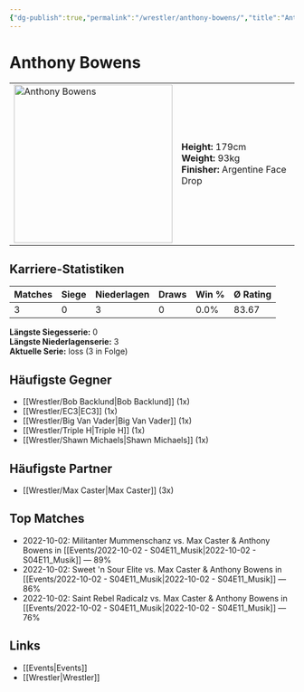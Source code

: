 ```yaml
---
{"dg-publish":true,"permalink":"/wrestler/anthony-bowens/","title":"Anthony Bowens","tags":["wrestler"],"noteIcon":""}
---
```



# Anthony Bowens

<table>
        <tr>
        <td><img src="https://github.com/CptSpaulding1980/choke-slam-wrestling/releases/download/images/Anthony_Bowens.png" width="280" alt="Anthony Bowens"></td>
        <td>
        <b>Height:</b> 179cm<br>
        <b>Weight:</b> 93kg<br>
        <b>Finisher:</b> Argentine Face Drop<br>
        </td>
        </tr>
        </table>
        
## Karriere-Statistiken

| Matches | Siege | Niederlagen | Draws | Win % | Ø Rating |
|---------|-------|-------------|-------|-------|-----------|
| 3 | 0 | 3 | 0 | 0.0% | 83.67 |

**Längste Siegesserie:** 0<br>**Längste Niederlagenserie:** 3<br>**Aktuelle Serie:** loss (3 in Folge)


## Häufigste Gegner
- [[Wrestler/Bob Backlund\|Bob Backlund]] (1x)
- [[Wrestler/EC3\|EC3]] (1x)
- [[Wrestler/Big Van Vader\|Big Van Vader]] (1x)
- [[Wrestler/Triple H\|Triple H]] (1x)
- [[Wrestler/Shawn Michaels\|Shawn Michaels]] (1x)

## Häufigste Partner
- [[Wrestler/Max Caster\|Max Caster]] (3x)

## Top Matches
- 2022-10-02: Militanter Mummenschanz vs. Max Caster & Anthony Bowens in [[Events/2022-10-02 - S04E11_Musik\|2022-10-02 - S04E11_Musik]] — 89%
- 2022-10-02: Sweet 'n Sour Elite vs. Max Caster & Anthony Bowens in [[Events/2022-10-02 - S04E11_Musik\|2022-10-02 - S04E11_Musik]] — 86%
- 2022-10-02: Saint Rebel Radicalz vs. Max Caster & Anthony Bowens in [[Events/2022-10-02 - S04E11_Musik\|2022-10-02 - S04E11_Musik]] — 76%

## Links
- [[Events\|Events]]
- [[Wrestler\|Wrestler]]
